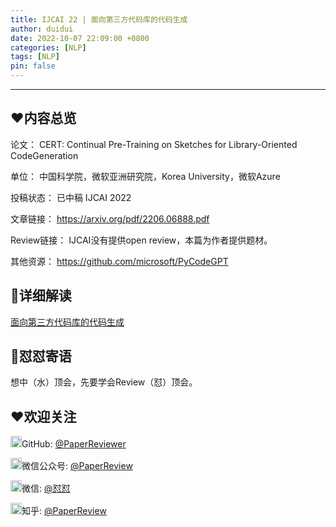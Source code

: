 ```yaml
---
title: IJCAI 22 | 面向第三方代码库的代码生成
author: duidui
date: 2022-10-07 22:09:00 +0800
categories: [NLP]
tags: [NLP]
pin: false
---
```


---

## ❤️内容总览

论文：
CERT: Continual Pre-Training on Sketches for Library-Oriented CodeGeneration

单位：
中国科学院，微软亚洲研究院，Korea University，微软Azure

投稿状态：
已中稿 IJCAI 2022

文章链接：
https://arxiv.org/pdf/2206.06888.pdf

Review链接：
IJCAI没有提供open review，本篇为作者提供题材。

其他资源：
https://github.com/microsoft/PyCodeGPT

## 💯详细解读

[面向第三方代码库的代码生成](https://mp.weixin.qq.com/s/X-fm6lINVl82BpFEeBTaAw)


## 🌈怼怼寄语

想中（水）顶会，先要学会Review（怼）顶会。

## ❤欢迎关注
<img src="https://s3.bmp.ovh/imgs/2022/09/30/ba20907fb6c0f184.png" alt="GitHub"  width="18px" height="18px" />GitHub: [@PaperReviewer](https://github.com/PaperReviewer/PaperReviewer.github.io)

<img src="https://s3.bmp.ovh/imgs/2022/09/30/a406c07d4b5b1c72.png" alt="微信公众号"  width="18px" height="18px" />微信公众号: [@PaperReview](https://camo.githubusercontent.com/076ac5918dc3e11815cb1f636950af3ab51e1deca566fce0105bb73951cd251e/68747470733a2f2f73332e626d702e6f76682f696d67732f323032322f31302f30342f633631306565386232363065633838632e6a706567)

<img src="https://tva1.sinaimg.cn/large/008i3skNly1gxlhtmg11mj305k05k746.jpg" alt="微信"  width="18px" height="18px" />微信: [@怼怼](https://camo.githubusercontent.com/fb4451bbbe17f1dabe6d704db200bb0ac1a76412a416c79fa564b51b38261f64/68747470733a2f2f73332e626d702e6f76682f696d67732f323032322f31302f30342f373462363633313538613739626264352e6a706567)

<img src="https://s3.bmp.ovh/imgs/2022/10/01/45453eef71d2016b.png" alt="知乎"  width="18px" height="18px" />知乎: [@PaperReview](https://www.zhihu.com/people/zanbo-93-22)
